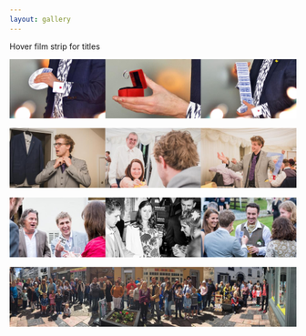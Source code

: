 ```yaml
---
layout: gallery
---
```

Hover film strip for titles

![Kristien Harris Promo Photo Shoot](/images/2018-royal-william-yard-photo-shoot.jpg "Photo Shoot")


![People reacting to Kristien Harris performing magic at a wedding](/images/2017-adam-and-nikki-scott-wedding.jpg "Wedding magic in Wales")

![Wedding magic at eggbeer farm](/images/2016-tom-and-janine-wedding-eggbeer-farm-exeter.jpg "Wedding magic at Eggbeer Farm Exeter")

![A crowd gathered to watch Kristien Harris performing his street magic show](/images/2018-Plymouth-Barbican-Pirate-Day-Magician-Kristien-Harris-Street-Show-The-House-that-Jack-Built-Top-Secret-Magic-Pitch.jpg "Street performing at Pirate Day in Plymouth outside the magic shop (Top Secret Magic) in the House that Jack Built")